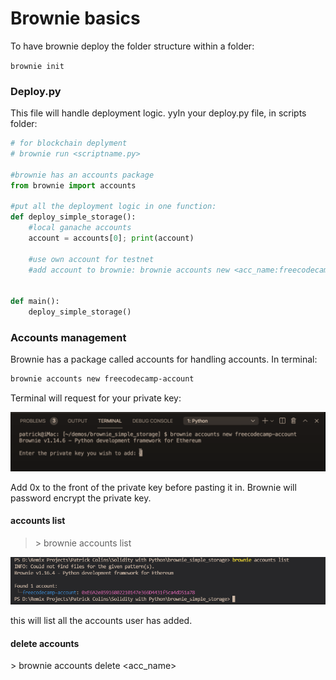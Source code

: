 # Brownie basics

To have brownie deploy the folder structure within a folder:

`brownie init`

### Deploy.py

This file will handle deployment logic. yyIn your deploy.py file, in scripts folder:

```python
# for blockchain deplyment
# brownie run <scriptname.py>

#brownie has an accounts package
from brownie import accounts 

#put all the deployment logic in one function:
def deploy_simple_storage():
    #local ganache accounts
    account = accounts[0]; print(account)

    #use own account for testnet
    #add account to brownie: brownie accounts new <acc_name:freecodecamp-account>


def main():
    deploy_simple_storage()
```

### Accounts management

Brownie has a package called accounts for handling accounts. In terminal:

```bash
brownie accounts new freecodecamp-account
```

Terminal will request for your private key:

![](<../../../.gitbook/assets/image (106).png>)

Add 0x to the front of the private key before pasting it in. Brownie will password encrypt the private key.

#### accounts list

> &#x20;\> brownie accounts list

![](<../../../.gitbook/assets/image (225).png>)

this will list all the accounts user has added.

#### delete accounts&#x20;

&#x20;\> brownie accounts delete \<acc\_name>
